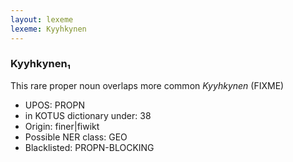 ```yaml
---
layout: lexeme
lexeme: Kyyhkynen
---
```


###  Kyyhkynen₁

This rare proper noun overlaps more common *Kyyhkynen* (FIXME)
* UPOS:  PROPN
* in KOTUS dictionary under:  38
* Origin:  finer|fiwikt
* Possible NER class:  GEO
* Blacklisted:  PROPN-BLOCKING

